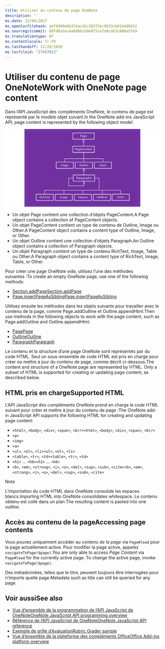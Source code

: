 ```yaml
---
title: Utiliser du contenu de page OneNote
description: ''
ms.date: 12/04/2017
ms.openlocfilehash: aef9d80ebb37dacd2c3b5f2ec9d33cb0164d8452
ms.sourcegitcommit: 60fd8a3ac4a6d66cb9e075ce7e0cde3c888a5fe9
ms.translationtype: HT
ms.contentlocale: fr-FR
ms.lasthandoff: 12/28/2018
ms.locfileid: "27457613"
---
```

# <a name="work-with-onenote-page-content"></a><span data-ttu-id="7bac3-102">Utiliser du contenu de page OneNote</span><span class="sxs-lookup"><span data-stu-id="7bac3-102">Work with OneNote page content</span></span> 

<span data-ttu-id="7bac3-103">Dans l’API JavaScript des compléments OneNote, le contenu de page est représenté par le modèle objet suivant.</span><span class="sxs-lookup"><span data-stu-id="7bac3-103">In the OneNote add-ins JavaScript API, page content is represented by the following object model.</span></span>

  ![Diagramme du modèle objet de page OneNote](../images/one-note-om-page.png)

- <span data-ttu-id="7bac3-105">Un objet Page contient une collection d’objets PageContent.</span><span class="sxs-lookup"><span data-stu-id="7bac3-105">A Page object contains a collection of PageContent objects.</span></span>
- <span data-ttu-id="7bac3-106">Un objet PageContent contient un type de contenu de Outline, Image ou Other.</span><span class="sxs-lookup"><span data-stu-id="7bac3-106">A PageContent object contains a content type of Outline, Image, or Other.</span></span>
- <span data-ttu-id="7bac3-107">Un objet Outline contient une collection d’objets Paragraph.</span><span class="sxs-lookup"><span data-stu-id="7bac3-107">An Outline object contains a collection of Paragraph objects.</span></span>
- <span data-ttu-id="7bac3-108">Un objet Paragraph contient un type de contenu RichText, Image, Table ou Other.</span><span class="sxs-lookup"><span data-stu-id="7bac3-108">A Paragraph object contains a content type of RichText, Image, Table, or Other.</span></span>

<span data-ttu-id="7bac3-109">Pour créer une page OneNote vide, utilisez l’une des méthodes suivantes :</span><span class="sxs-lookup"><span data-stu-id="7bac3-109">To create an empty OneNote page, use one of the following methods:</span></span>

- [<span data-ttu-id="7bac3-110">Section.addPage</span><span class="sxs-lookup"><span data-stu-id="7bac3-110">Section.addPage</span></span>](https://docs.microsoft.com/javascript/api/onenote/onenote.section#addpage-title-)
- [<span data-ttu-id="7bac3-111">Page.insertPageAsSibling</span><span class="sxs-lookup"><span data-stu-id="7bac3-111">Page.insertPageAsSibling</span></span>](https://docs.microsoft.com/javascript/api/onenote/onenote.section#insertsectionassibling-location--title-)

<span data-ttu-id="7bac3-112">Utilisez ensuite les méthodes dans les objets suivants pour travailler avec le contenu de la page, comme Page.addOutline et Outline.appendHtml.</span><span class="sxs-lookup"><span data-stu-id="7bac3-112">Then use methods in the following objects to work with the page content, such as Page.addOutline and Outline.appendHtml.</span></span> 

- [<span data-ttu-id="7bac3-113">Page</span><span class="sxs-lookup"><span data-stu-id="7bac3-113">Page</span></span>](https://docs.microsoft.com/javascript/api/onenote/onenote.page)
- [<span data-ttu-id="7bac3-114">Outline</span><span class="sxs-lookup"><span data-stu-id="7bac3-114">Outline</span></span>](https://docs.microsoft.com/javascript/api/onenote/onenote.outline)
- [<span data-ttu-id="7bac3-115">Paragraph</span><span class="sxs-lookup"><span data-stu-id="7bac3-115">Paragraph</span></span>](https://docs.microsoft.com/javascript/api/onenote/onenote.paragraph)

<span data-ttu-id="7bac3-p101">Le contenu et la structure d’une page OneNote sont représentés par du code HTML. Seul un sous-ensemble de code HTML est pris en charge pour créer ou mettre à jour du contenu de page, comme décrit ci-dessous.</span><span class="sxs-lookup"><span data-stu-id="7bac3-p101">The content and structure of a OneNote page are represented by HTML. Only a subset of HTML is supported for creating or updating page content, as described below.</span></span>

## <a name="supported-html"></a><span data-ttu-id="7bac3-118">HTML pris en charge</span><span class="sxs-lookup"><span data-stu-id="7bac3-118">Supported HTML</span></span>

<span data-ttu-id="7bac3-119">L’API JavaScript des compléments OneNote prend en charge le code HTML suivant pour créer et mettre à jour du contenu de page :</span><span class="sxs-lookup"><span data-stu-id="7bac3-119">The OneNote add-in JavaScript API supports the following HTML for creating and updating page content:</span></span>

- <span data-ttu-id="7bac3-120">`<html>`, `<body>`, `<div>`, `<span>`, `<br/>`</span><span class="sxs-lookup"><span data-stu-id="7bac3-120">`<html>`, `<body>`, `<div>`, `<span>`, `<br/>`</span></span> 
- `<p>`
- `<img>`
- `<a>`
- <span data-ttu-id="7bac3-121">`<ul>`, `<ol>`, `<li>`</span><span class="sxs-lookup"><span data-stu-id="7bac3-121">`<ul>`, `<ol>`, `<li>`</span></span> 
- <span data-ttu-id="7bac3-122">`<table>`, `<tr>`, `<td>`</span><span class="sxs-lookup"><span data-stu-id="7bac3-122">`<table>`, `<tr>`, `<td>`</span></span>
- <span data-ttu-id="7bac3-123">`<h1>` ... `<h6>`</span><span class="sxs-lookup"><span data-stu-id="7bac3-123">`<h1>` ... `<h6>`</span></span>
- <span data-ttu-id="7bac3-124">`<b>`, `<em>`, `<strong>`, `<i>`, `<u>`, `<del>`, `<sup>`, `<sub>`, `<cite>`</span><span class="sxs-lookup"><span data-stu-id="7bac3-124">`<b>`, `<em>`, `<strong>`, `<i>`, `<u>`, `<del>`, `<sup>`, `<sub>`, `<cite>`</span></span>

> [!NOTE]
> <span data-ttu-id="7bac3-125">L’importation du code HTML dans OneNote consolide les espaces blancs.</span><span class="sxs-lookup"><span data-stu-id="7bac3-125">Importing HTML into OneNote consolidates whitespace.</span></span> <span data-ttu-id="7bac3-126">Le contenu obtenu est collé dans un plan.</span><span class="sxs-lookup"><span data-stu-id="7bac3-126">The resulting content is pasted into one outline.</span></span>

## <a name="accessing-page-contents"></a><span data-ttu-id="7bac3-127">Accès au contenu de la page</span><span class="sxs-lookup"><span data-stu-id="7bac3-127">Accessing page contents</span></span>

<span data-ttu-id="7bac3-p103">Vous pouvez uniquement accéder au *contenu de la page* via `Page#load` pour la page actuellement active. Pour modifier la page active, appelez `navigateToPage($page)`.</span><span class="sxs-lookup"><span data-stu-id="7bac3-p103">You are only able to access *Page Content* via `Page#load` for the currently active page. To change the active  page, invoke `navigateToPage($page)`.</span></span>

<span data-ttu-id="7bac3-130">Des métadonnées, telles que le titre, peuvent toujours être interrogées pour n’importe quelle page.</span><span class="sxs-lookup"><span data-stu-id="7bac3-130">Metadata such as title can still be queried for any page.</span></span>

## <a name="see-also"></a><span data-ttu-id="7bac3-131">Voir aussi</span><span class="sxs-lookup"><span data-stu-id="7bac3-131">See also</span></span>

- [<span data-ttu-id="7bac3-132">Vue d’ensemble de la programmation de l’API JavaScript de OneNote</span><span class="sxs-lookup"><span data-stu-id="7bac3-132">OneNote JavaScript API programming overview</span></span>](onenote-add-ins-programming-overview.md)
- [<span data-ttu-id="7bac3-133">Référence de l’API JavaScript de OneNote</span><span class="sxs-lookup"><span data-stu-id="7bac3-133">OneNote JavaScript API reference</span></span>](https://docs.microsoft.com/office/dev/add-ins/reference/overview/onenote-add-ins-javascript-reference)
- [<span data-ttu-id="7bac3-134">Exemple de grille d’évaluation</span><span class="sxs-lookup"><span data-stu-id="7bac3-134">Rubric Grader sample</span></span>](https://github.com/OfficeDev/OneNote-Add-in-Rubric-Grader)
- [<span data-ttu-id="7bac3-135">Vue d’ensemble de la plateforme des compléments Office</span><span class="sxs-lookup"><span data-stu-id="7bac3-135">Office Add-ins platform overview</span></span>](../overview/office-add-ins.md)
